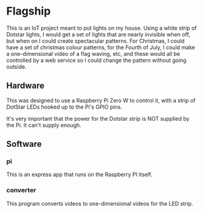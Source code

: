 # Flagship

This is an IoT project meant to put lights on my house. Using a white strip of Dotstar lights, I would get a set of lights that are nearly invisible when off, but when on I could create spectacular patterns. For Christmas, I could have a set of christmas colour patterns, for the Fourth of July, I could make a one-dimensional video of a flag waving, etc, and these would all be controlled by a web service so I could change the pattern without going outside.

## Hardware

This was designed to use a Raspberry Pi Zero W to control it, with a strip of DotStar LEDs hooked up to the Pi's GPIO pins. 

It's very important that the power for the Dotstar strip is NOT supplied by the Pi. It can't supply enough.

## Software

### pi

This is an express app that runs on the Raspberry PI itself.

### converter

This program converts videos to one-dimensional videos for the LED strip.

